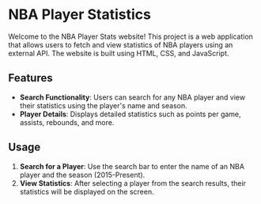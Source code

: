 # NBA Player Statistics

Welcome to the NBA Player Stats website! This project is a web application that allows users to fetch and view statistics of NBA players using an external API. The website is built using HTML, CSS, and JavaScript.

## Features

- **Search Functionality**: Users can search for any NBA player and view their statistics using the player's name and season.
- **Player Details**: Displays detailed statistics such as points per game, assists, rebounds, and more.

## Usage

1. **Search for a Player**: Use the search bar to enter the name of an NBA player and the season (2015-Present).
2. **View Statistics**: After selecting a player from the search results, their statistics will be displayed on the screen.
